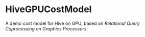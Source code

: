 # HiveGPUCostModel
A demo cost model for Hive on GPU, based on *Relational Query Coprocessing on Graphics Processors*.
